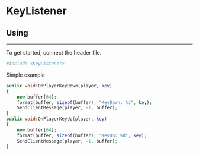 # **KeyListener**

## Using
---------------------------------
To get started, connect the header file.
```php
#include <KeyListener>
```
Simple example
```php
public void:OnPlayerKeyDown(player, key)
{
	new buffer[64];
	format(buffer, sizeof(buffer), "KeyDown: %d", key);
	SendClientMessage(player, -1, buffer);
}
public void:OnPlayerKeyUp(player, key)
{
	new buffer[64];
	format(buffer, sizeof(buffer), "KeyUp: %d", key);
	SendClientMessage(player, -1, buffer);
}
```
